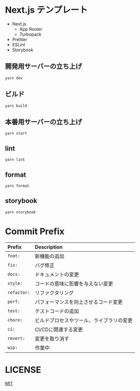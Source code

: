 # Next.js テンプレート
- Next.js
  - App Router
  - Turbopack
- Prettier
- ESLint
- Storybook


## 開発用サーバーの立ち上げ
```shell
yarn dev
```

## ビルド
```shell
yarn build
```

## 本番用サーバーの立ち上げ
```shell
yarn start
```

## lint
```shell
yarn lint
```

## format
```shell
yarn format
```

## storybook
```shell
yarn storybook
```

# Commit Prefix
| Prefix | Description |
| :--- | :--- |
| `feat:` | 新機能の追加 |
| `fix:` | バグ修正 |
| `docs:` | ドキュメントの変更 |
| `style:` | コードの意味に影響を与えない変更 |
| `refactor:` | リファクタリング |
| `perf:` | パフォーマンスを向上させるコード変更 |
| `test:` | テストコードの追加 |
| `chore:` | ビルドプロセスやツール、ライブラリの変更 |
| `ci:` | CI/CDに関連する変更 |
| `revert:` | 変更を取り消す |
| `wip:` | 作業中 |

# LICENSE
[MIT](./LICENSE)

